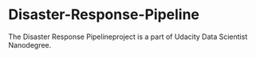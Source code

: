 # Disaster-Response-Pipeline
The Disaster Response Pipelineproject is a part of Udacity Data Scientist Nanodegree. 
